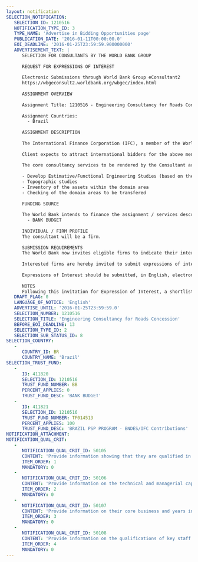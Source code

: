 ```yaml
---
layout: notification
SELECTION_NOTIFICATION: 
   SELECTION_ID: 1210516
   NOTIFICATION_TYPE_ID: 3
   TYPE_NAME: 'Advertise in Bidding Opportunities page'
   PUBLICATION_DATE: '2016-01-11T00:00:00.0'
   EOI_DEADLINE: '2016-01-25T23:59:59.900000000'
   ADVERTISEMENT_TEXT: |
      SELECTION FOR CONSULTANTS BY THE WORLD BANK GROUP
      
      REQUEST FOR EXPRESSIONS OF INTEREST
      
      Electronic Submissions through World Bank Group eConsultant2
      https://wbgeconsult2.worldbank.org/wbgec/index.html
      
      ASSIGNMENT OVERVIEW
      
      Assignment Title: 1210516 - Engineering Consultancy for Roads Concession
      
      Assignment Countries:
        - Brazil
      
      ASSIGNMENT DESCRIPTION
      
      The International Finance Corporation (IFC), a member of the World Bank Group, is being considered as lead advisor to structure and promote a new Roads Concession Program. 
      
      Client expects to attract international bidders for the above mentioned Program. 
      
      The core consultancy services to be rendered by the Consultant are:
      
      - Develop Estimative/Functional Engineering Studies (based on the development of prices and quantities for the following interventions: land expropriation, earth movement, pavement, drainage and signalization works)
      - Topographic studies
      - Inventory of the assets within the domain area
      - Checking of the domain areas to be transfered
      
      FUNDING SOURCE
      
      The World Bank intends to finance the assignment / services described below under the following trust fund(s):
        - BANK BUDGET
      
      INDIVIDUAL / FIRM PROFILE
      The consultant will be a firm. 
      
      SUBMISSION REQUIREMENTS
      The World Bank now invites eligible firms to indicate their interest in providing the services.  Interested firms must provide information indicating that they are qualified to perform the services (brochures, description of similar assignments, experience in similar conditions, availability of appropriate skills among staff, etc. for firms; CV and cover letter for individuals).  Please note that the total size of all attachments should be less than 5MB.  Consultants may associate to enhance their qualifications.
      
      Interested firms are hereby invited to submit expressions of interest.
      
      Expressions of Interest should be submitted, in English, electronically through World Bank Group eTendering (https://wbgeconsult2.worldbank.org/wbgec/index.html)
      
      NOTES
      Following this invitation for Expression of Interest, a shortlist of qualified firms will be formally invited to submit proposals.  Shortlisting and selection will be subject to the availability of funding.
   DRAFT_FLAG: 0
   LANGUAGE_OF_NOTICE: 'English'
   ADVERTISE_UNTIL: '2016-01-25T23:59:59.0'
   SELECTION_NUMBER: 1210516
   SELECTION_TITLE: 'Engineering Consultancy for Roads Concession'
   BEFORE_EOI_DEADLINE: 13
   SELECTION_TYPE_ID: 2
   SELECTION_SUB_STATUS_ID: 8
SELECTION_COUNTRY: 
   - 
      COUNTRY_ID: BR
      COUNTRY_NAME: 'Brazil'
SELECTION_TRUST_FUND: 
   - 
      ID: 411820
      SELECTION_ID: 1210516
      TRUST_FUND_NUMBER: BB
      PERCENT_APPLIES: 0
      TRUST_FUND_DESC: 'BANK BUDGET'
   - 
      ID: 411821
      SELECTION_ID: 1210516
      TRUST_FUND_NUMBER: TF014513
      PERCENT_APPLIES: 100
      TRUST_FUND_DESC: 'BRAZIL PSP PROGRAM - BNDES/IFC Contributions'
NOTIFICATION_ATTACHMENT: 
NOTIFICATION_QUAL_CRIT: 
   - 
      NOTIFICATION_QUAL_CRIT_ID: 50105
      CONTENT: 'Provide information showing that they are qualified in the field of the assignment.'
      ITEM_ORDER: 1
      MANDATORY: 0
   - 
      NOTIFICATION_QUAL_CRIT_ID: 50106
      CONTENT: 'Provide information on the technical and managerial capabilities of the firm.'
      ITEM_ORDER: 2
      MANDATORY: 0
   - 
      NOTIFICATION_QUAL_CRIT_ID: 50107
      CONTENT: 'Provide information on their core business and years in business.'
      ITEM_ORDER: 3
      MANDATORY: 0
   - 
      NOTIFICATION_QUAL_CRIT_ID: 50108
      CONTENT: 'Provide information on the qualifications of key staff.'
      ITEM_ORDER: 4
      MANDATORY: 0
---
```

